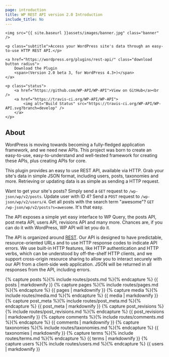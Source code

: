 ```yaml
---
page: introduction
title: WP REST API version 2.0 Introduction
include_title: No
---
```


<div class="hero">

	<img src="{{ site.baseurl }}assets/images/banner.jpg" class="banner" />

	<p class="subtitle">Access your WordPress site's data through an easy-to-use HTTP REST API.</p>

	<a href="https://wordpress.org/plugins/rest-api/" class="download button radius">
		Download the Plugin
		<span>(Version 2.0 beta 3, for WordPress 4.3+)</span>
	</a>

	<p class="status">
		<a href="https://github.com/WP-API/WP-API">View on GitHub</a><br />
		<a href="https://travis-ci.org/WP-API/WP-API">
			<img alt="Build Status" src="https://travis-ci.org/WP-API/WP-API.svg?branch=develop" />
		</a>
	</p>

</div>

About
-----

WordPress is moving towards becoming a fully-fledged application framework, and we need new APIs. This project was born to create an easy-to-use, easy-to-understand and well-tested framework for creating these APIs, plus creating APIs for core.

This plugin provides an easy to use REST API, available via HTTP. Grab your site's data in simple JSON format, including users, posts, taxonomies and more. Retrieving or updating data is as simple as sending a HTTP request.

Want to get your site's posts? Simply send a `GET` request to `/wp-json/wp/v2/posts`. Update user with ID 4? Send a `POST` request to `/wp-json/wp/v2/users/4`. Get all posts with the search term "awesome"? `GET /wp-json/wp/v2/posts?s=awesome`. It's that easy.

The API exposes a simple yet easy interface to WP Query, the posts API, post meta API, users API, revisions API and many more. Chances are, if you can do it with WordPress, WP API will let you do it.

The API is organized around [REST][]. Our API is designed to have predictable, resource-oriented URLs and to use HTTP response codes to indicate API errors. We use built-in HTTP features, like HTTP authentication and HTTP verbs, which can be understood by off-the-shelf HTTP clients, and we support cross-origin resource sharing to allow you to interact securely with our API from a client-side web application. JSON will be returned in all responses from the API, including errors.

[REST]: http://en.wikipedia.org/wiki/Representational_state_transfer

<div class="routes">
	{% capture posts %}{% include routes/posts.md %}{% endcapture %}
	{{ posts | markdownify }}
	{% capture pages %}{% include routes/pages.md %}{% endcapture %}
	{{ pages | markdownify }}
	{% capture media %}{% include routes/media.md %}{% endcapture %}
	{{ media | markdownify }}
	{% capture post_meta %}{% include routes/post_meta.md %}{% endcapture %}
	{{ post_meta | markdownify }}
	{% capture post_revisions %}{% include routes/post_revisions.md %}{% endcapture %}
	{{ post_revisions | markdownify }}
	{% capture comments %}{% include routes/comments.md %}{% endcapture %}
	{{ comments | markdownify }}
	{% capture taxonomies %}{% include routes/taxonomies.md %}{% endcapture %}
	{{ taxonomies | markdownify }}
	{% capture terms %}{% include routes/terms.md %}{% endcapture %}
	{{ terms | markdownify }}
	{% capture users %}{% include routes/users.md %}{% endcapture %}
	{{ users | markdownify }}
</div>
